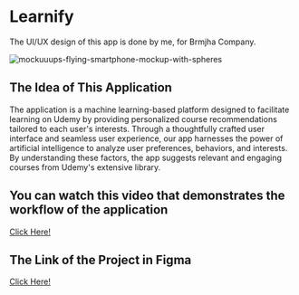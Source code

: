 # Learnify
The UI/UX design of this app is done by me, for Brmjha Company.

![mockuuups-flying-smartphone-mockup-with-spheres](https://github.com/mothla/LearnifyApp/assets/94991403/464082ba-bcba-4c41-8406-89dcebd2af61)



## The Idea of This Application
The application is a machine learning-based platform designed to facilitate learning on Udemy by providing personalized course recommendations tailored to each user's interests. Through a thoughtfully crafted user interface and seamless user experience, our app harnesses the power of artificial intelligence to analyze user preferences, behaviors, and interests. By understanding these factors, the app suggests relevant and engaging courses from Udemy's extensive library.

## You can watch this video that demonstrates the workflow of the application
[Click Here!](https://drive.google.com/file/d/1MxjYlO0ReLivteMghdWlw6QdcJgBTm-c/view?usp=sharing)


## The Link of the Project in Figma
[Click Here!](https://www.figma.com/file/VcHvLdFEJKZd2lWgYTprbG/Learnify?type=design&node-id=0%3A1&mode=design&t=OOw2oRiFSBIOfvk5-1)
